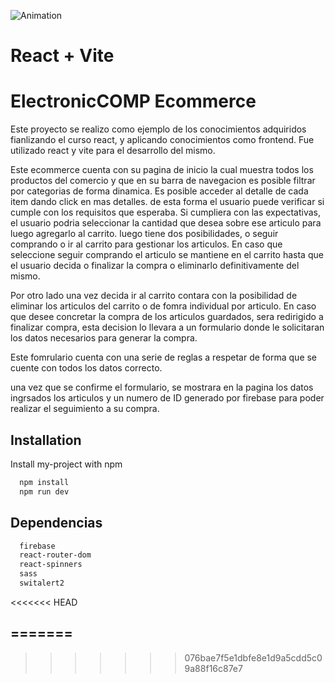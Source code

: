 ![Animation](https://github.com/Martin-Valdes/myecommerce/assets/140764694/a3b34b87-aece-4303-aa91-f790b1e6c1aa)



# React + Vite


# ElectronicCOMP Ecommerce 

Este proyecto se realizo como ejemplo de los conocimientos adquiridos fianlizando el curso react, y aplicando conocimientos como frontend.
Fue utilizado react y vite para el desarrollo del mismo.

Este ecommerce cuenta con su pagina de inicio la cual muestra todos los productos del comercio y que en su barra de navegacion es posible filtrar por categorias de forma dinamica.
Es posible acceder al detalle de cada item dando click en mas detalles.
de esta forma el usuario puede verificar si cumple con los requisitos que esperaba.
Si cumpliera con las expectativas, el usuario podria seleccionar la cantidad que desea sobre ese articulo para luego agregarlo al carrito.
luego tiene dos posibilidades, o seguir comprando o ir al carrito para gestionar los articulos.
En caso que seleccione seguir comprando el articulo se mantiene en el carrito hasta que el usuario decida o finalizar la compra o eliminarlo definitivamente del mismo.

Por otro lado una vez decida ir al carrito contara con la posibilidad de eliminar los articulos del carrito o de fomra individual por articulo.
En caso que desee concretar la compra de los articulos guardados, sera redirigido a finalizar compra, esta decision lo llevara a un formulario donde le solicitaran los datos necesarios para generar la compra.

Este fomrulario cuenta con una serie de reglas a respetar de forma que se cuente con todos los datos correcto.

una vez que se confirme el formulario, se mostrara en la pagina los datos ingrsados los articulos y un numero de ID generado por firebase para poder realizar el seguimiento a su compra.

## Installation

Install my-project with npm

```bash
  npm install 
  npm run dev
```
    
## Dependencias

```bash
  firebase
  react-router-dom
  react-spinners
  sass
  switalert2
```
    



<<<<<<< HEAD


=======
- 
>>>>>>> 076bae7f5e1dbfe8e1d9a5cdd5c09a88f16c87e7

